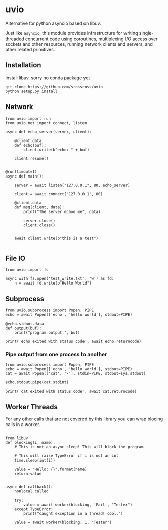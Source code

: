 # uvio

Alternative for python asyncio based on libuv.


Just like `asyncio`, this module provides infrastructure for writing single-threaded concurrent code using coroutines, multiplexing I/O access over sockets and other resources, running network clients and servers, and other related primitives.


## Installation

Install libuv. sorry no conda package yet

```
git clone https://github.com/srossross/uvio
python setup.py install
```

## Network

```
from uvio import run
from uvio.net import connect, listen

async def echo_server(server, client):

    @client.data
    def echo(buf):
        client.write(b"echo: " + buf)

    client.resume()


@run(timout=1)
async def main():

    server = await listen("127.0.0.1", 80, echo_server)

    client = await connect("127.0.0.1", 80)

    @client.data
    def msg(client, data):
        print("The server echoe me", data)

        server.close()
        client.close()


    await client.write(b"this is a test")


```

## File IO

```
from uvio import fs

async with fs.open('test_write.txt', 'w') as fd:
    n = await fd.write(b"Hello World")

```

## Subprocess

```
from uvio.subprocess import Popen, PIPE
echo = await Popen(['echo', 'hello world'], stdout=PIPE)

@echo.stdout.data
def output(buf):
    print("program output:", buf)

print('echo exited with status code', await echo.returncode)

```

### Pipe output from one process to another

```
from uvio.subprocess import Popen, PIPE
echo = await Popen(['echo', 'hello world'], stdout=PIPE)
cat = await Popen(['cat', '-'], stdin=PIPE, stdout=sys.stdout)

echo.stdout.pipe(cat.stdint)

print('cat exited with status code', await cat.returncode)

```


## Worker Threads

For any other calls that are not covered by this library you
can wrap blocing calls in a worker.

```

from libuv
def blocking(i, name):
    # This is not an async sleep! This will block the program

    # This will raise TypeError if i is not an int
    time.sleep(int(i))

    value = "Hello: {}".format(name)
    return value


async def callback():
    nonlocal called

    try:
        value = await worker(blocking, 'Fail', "Tester")
    except TypeError:
        print("caught exception in a thread! cool.")

    value = await worker(blocking, 1, "Tester")

```


